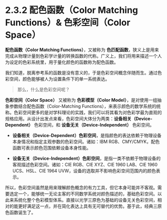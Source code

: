 
# 2.3.2 配色函数（Color Matching Functions）& 色彩空间（Color Space）

**配色函数（Color Matching Functions）**，又被称为 **色匹配函数**，狭义上是用来完成从物理计量到色彩学计量的转换函数的代称。广义上，我们将用来描述一个人为设定的色彩系统里，用于量化颜色的函数称为配色函数。

我们知道，脱离参考系的函数是没有意义的，于是色彩空间概念伴随而生。通过色彩空间，颜色能够被人为设置条件下的单一系统表达。

>那么，什么是色彩空间呢？

**色彩空间（Color Space）** 又被称为 **色彩模型（Color Model）**，是对使用一组抽象参数结合配色函数（Color-Matching Functions），来表示颜色的数学系统的统称。色彩空间更多的是对学科理论的实践，我们可以将其看为对色彩学最为直观的规格应用。从设计出发点来看，色彩空间大体分为两类：**设备相关（Device-Dependent）** 色彩空间，和 **设备无关（Device-Independent）** 色彩空间。

- **设备相关（Device-Dependent）色彩空间**，是指颜色的表达依赖于物理设备本身情况和指定主观参数的色彩空间。诸如：IBM RGB、CMY/CMYK，配色函数可表示颜色范围依赖设备本身性能。

- **设备无关（Device-Independent）色彩空间**，是指一类不依赖于物理设备的客观描述色彩空间。诸如：CIE RGB、CIE XYZ、CIE 1960 LAB、CIE 1960 UCS、HSL、CIE 1964 UVW，设备的选取并不影响色彩空间范围内的颜色表示。

所以，色彩空间虽然是用来理解颜色概念的有力工具，但它本身可能并不客观。需要选定一个，能够统一无论主客的不同数学系统对颜色描述的，基础色彩空间。以此来系统化整个色彩模型体系。直接以光学三原色为基础的设备无关色彩空间，相对的能更好满足这一点，并在简化表达上具有无可替代的优势。基于此，经典三原色函数诞生了。


[ref]: References_2.md